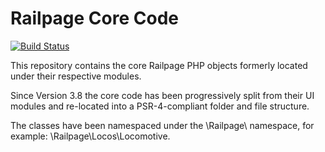 Railpage Core Code
==================

[![Build Status](https://travis-ci.org/doctorjbeam/railpagecore.svg?branch=master)](https://travis-ci.org/doctorjbeam/railpagecore)

This repository contains the core Railpage PHP objects formerly located under their respective modules. 

Since Version 3.8 the core code has been progressively split from their UI modules and re-located into a PSR-4-compliant folder and file structure. 

The classes have been namespaced under the \Railpage\ namespace, for example: \Railpage\Locos\Locomotive. 
